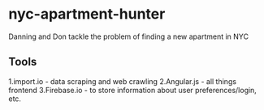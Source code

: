 nyc-apartment-hunter
====================

Danning and Don tackle the problem of finding a new apartment in NYC

## Tools
1.import.io - data scraping and web crawling
2.Angular.js - all things frontend
3.Firebase.io - to store information about user preferences/login, etc.
